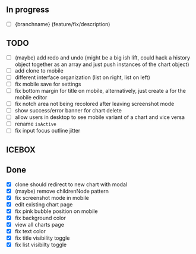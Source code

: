 ## In progress

- [ ] {branchname} (feature/fix/description)

## TODO

- [ ] (maybe) add redo and undo (might be a big ish lift, could hack a history object together as an array and just push instances of the chart object)
- [ ] add clone to mobile
- [ ] different interface organization (list on right, list on left)
- [ ] fix mobile save for settings
- [ ] fix bottom margin for title on mobile, alternatively, just create a <Layout /> for the mobile editor
- [ ] fix notch area not being recolored after leaving screenshot mode
- [ ] show success/error banner for chart delete
- [ ] allow users in desktop to see mobile variant of a chart and vice versa
- [ ] rename `isActive`
- [ ] fix input focus outline jitter

## ICEBOX

## Done

- [x] clone should redirect to new chart with modal
- [x] (maybe) remove childrenNode pattern
- [x] fix screenshot mode in mobile
- [x] edit existing chart page
- [x] fix pink bubble position on mobile
- [x] fix background color
- [x] view all charts page
- [x] fix text color
- [x] fix title visibility toggle
- [x] fix list visibilty toggle
